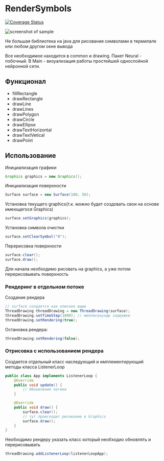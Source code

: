 # RenderSymbols

[![Coverage Status](https://coveralls.io/repos/github/Winster332/RenderSymbols/badge.svg?branch=master)](https://coveralls.io/github/Winster332/RenderSymbols?branch=master)

![screenshot of sample](https://pp.vk.me/c604821/v604821939/20236/UG2-GZfaurQ.jpg)

Не большая библиотека на java для рисования символами в термилале или любом другом окне вывода

Все необходимое находится в common и drawing.
Пакет Neural - побочный. В Main - визуализация работы простейшей однослойной нейронной сети.

## Функционал
* fillRectangle
* drawRectangle
* drawLine
* drawLines
* drawPolygon
* drawCircle
* drawEllipse
* drawTextHorizontal
* drawTextVetical
* drawPoint

## Использование

Инициализация графики
```java
Graphics graphics = new Graphics();
```

Инициализация поверхности
```java
Surface surface = new Surface(100, 50);
```

Установка текущего graphics(т.к. можно будет создовать свои на основе имеющегося Graphics)
```java
surface.setGraphics(graphics);
```

Установка символа очистки
```java
surface.setClearSymbol("0");
```

Перерисовка поверхности
```java
surface.clear();
surface.draw();
```

Для начала необходимо рисовать на graphics, а уже потом перерисовывать поверхность

### Рендеринг в отдельном потоке

Создание рендера
```java
// surface создается как описано выше
ThreadDrawing threadDrawing = new ThreadDrawing(surface);
threadDrawing.setTimeStep(1000); // миллисекунды задержки
threadDrawing.setRendering(true);
```
Остановка рендера:
```java
threadDrawing.setRendering(false);
```

### Отрисовка с использованием рендера

Создается отдельный класс наследующий и имплементирующий методы класса ListenerLoop
```java
public class App implements ListenerLoop {
    @Override
    public void update() {
        // Обновление логики
    }

    @Override
    public void draw() {
        surface.clear();
        // тут происходит рисование в Graphics
        surface.draw();
    }
}
```

Необходимо рендеру указать класс который необходио обновлять и перерисовывать
```java
threadDrawing.addListenerLoop(listenerLoopApp);
```
